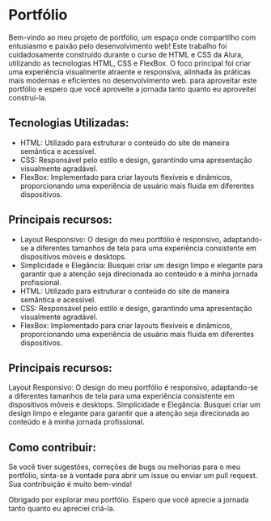 <h1>Portfólio</h1>
<p></p>Bem-vindo ao meu projeto de portfólio, um espaço onde compartilho com entusiasmo e paixão pelo desenvolvimento web! Este trabalho foi cuidadosamente construído durante o curso de HTML e CSS da Alura, utilizando as tecnologias HTML, CSS e FlexBox. O foco principal foi criar uma experiência visualmente atraente e responsiva, alinhada às práticas mais modernas e eficientes no desenvolvimento web. para aproveitar este portfólio e espero que você aproveite a jornada tanto quanto eu aproveitei construí-la.</p>
<h2>Tecnologias Utilizadas:</h2>
<ul>
  <li>HTML: Utilizado para estruturar o conteúdo do site de maneira semântica e acessível.</li>
  <li>CSS: Responsável pelo estilo e design, garantindo uma apresentação visualmente agradável.</li>
  <li>FlexBox: Implementado para criar layouts flexíveis e dinâmicos, proporcionando uma experiência de usuário mais fluida em diferentes dispositivos.</li>
</ul>
<h2>Principais recursos:</h2>
<ul>
  <li>Layout Responsivo: O design do meu portfólio é responsivo, adaptando-se a diferentes tamanhos de tela para uma experiência consistente em dispositivos móveis e desktops.</li>
  <li>Simplicidade e Elegância: Busquei criar um design limpo e elegante para garantir que a atenção seja direcionada ao conteúdo e à minha jornada profissional.</li>
  <li>HTML: Utilizado para estruturar o conteúdo do site de maneira semântica e acessível.</li>
  <li>CSS: Responsável pelo estilo e design, garantindo uma apresentação visualmente agradável.</li>
  <li>FlexBox: Implementado para criar layouts flexíveis e dinâmicos, proporcionando uma experiência de usuário mais fluida em diferentes dispositivos.</li>
</ul>
<h2>Principais recursos:</h2>
<p></p>Layout Responsivo: O design do meu portfólio é responsivo, adaptando-se a diferentes tamanhos de tela para uma experiência consistente em dispositivos móveis e desktops.
Simplicidade e Elegância: Busquei criar um design limpo e elegante para garantir que a atenção seja direcionada ao conteúdo e à minha jornada profissional.</p>
<h2>Como contribuir:</h2>
<p>Se você tiver sugestões, correções de bugs ou melhorias para o meu portfólio, sinta-se à vontade para abrir um issue ou enviar um pull request. Sua contribuição é muito bem-vinda!</p>
<p>Obrigado por explorar meu portfólio. Espero que você aprecie a jornada tanto quanto eu apreciei criá-la.</p>
